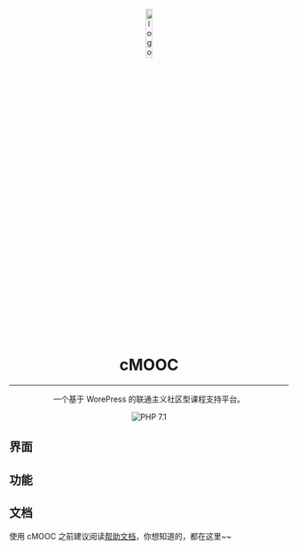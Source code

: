 <p align='center'>
    <img width="15%" align="center" src="" alt="logo">
</p>

<h1 align="center">
    cMOOC
</h1>

<hr>

<p align="center">
    一个基于 WorePress 的联通主义社区型课程支持平台。
</p>

<p align="center">
    <a style="text=decoration:none">
        <img src="" alt="PHP 7.1" />
    </a>
</p>    


## 界面


## 功能


## 文档
使用 cMOOC 之前建议阅读[帮助文档](https://cmooc.readthedocs.io/en/latest/)，你想知道的，都在这里~~